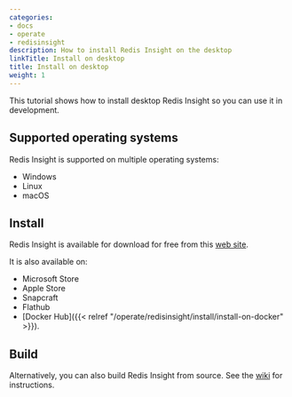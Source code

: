 ```yaml
---
categories:
- docs
- operate
- redisinsight
description: How to install Redis Insight on the desktop
linkTitle: Install on desktop
title: Install on desktop
weight: 1
---
```

This tutorial shows how to install desktop Redis Insight so you can use it in development.

## Supported operating systems

Redis Insight is supported on multiple operating systems:
- Windows
- Linux
- macOS

## Install

Redis Insight is available for download for free from this [web site](https://redis.io/insight/?utm_source=redisinsight&utm_medium=website&utm_campaign=install_redisinsight#insight-form).

It is also available on:
- Microsoft Store
- Apple Store
- Snapcraft
- Flathub
- [Docker Hub]({{< relref "/operate/redisinsight/install/install-on-docker" >}}).

## Build

Alternatively, you can also build Redis Insight from source. See the [wiki](https://github.com/RedisInsight/RedisInsight#build) for instructions.